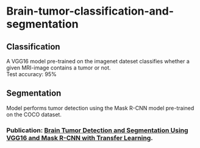 # Brain-tumor-classification-and-segmentation  
## Classification
A VGG16 model pre-trained on the imagenet dateset classifies whether a given MRI-image contains a tumor or not.  
Test accuracy: 95%
## Segmentation
Model performs tumor detection using the Mask R-CNN model pre-trained on the COCO dataset.

### Publication: <a href='http://solidstatetechnology.us/index.php/JSST/article/view/8529'>Brain Tumor Detection and Segmentation Using VGG16 and Mask R-CNN with Transfer Learning</a>.
